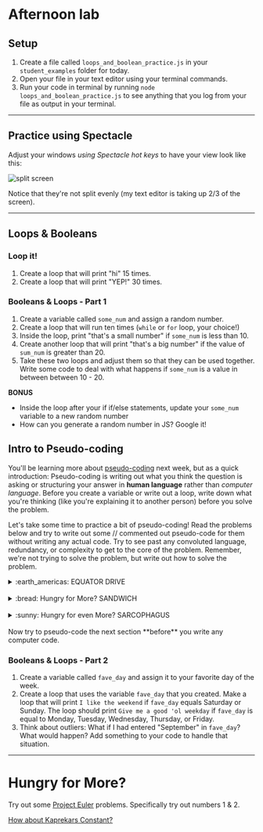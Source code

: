 # Afternoon lab 

## Setup
1. Create a file called `loops_and_boolean_practice.js` in your `student_examples` folder for today.
2. Open your file in your text editor using your terminal commands.
3. Run your code in terminal by running `node loops_and_boolean_practice.js` to see anything that you log from your file as output in your terminal.

<hr>

## Practice using Spectacle
Adjust your windows *using Spectacle hot keys* to have your view look like this:

![split screen](https://i.imgur.com/AwCLw6A.png)

Notice that they're not split evenly (my text editor is taking up 2/3 of the screen). 

<hr>

## Loops & Booleans

### Loop it!
1. Create a loop that will print "hi" 15 times.
1. Create a loop that will print "YEP!" 30 times.

### Booleans & Loops - Part 1
1. Create a variable called `some_num` and assign a random number.
1. Create a loop that will run ten times (`while` or `for` loop, your choice!)
1. Inside the loop, print "that's a small number" if `some_num` is less than 10. 
1. Create another loop that will print "that's a big number" if the value of `sum_num` is greater than 20.
1. Take these two loops and adjust them so that they can be used together. Write some code to deal with what happens if `some_num` is a value in between between 10 - 20.

**BONUS**
- Inside the loop after your if if/else statements, update your `some_num` variable to a new random number
- How can you generate a random number in JS? Google it!

## Intro to Pseudo-coding
You'll be learning more about [pseudo-coding](https://en.wikipedia.org/wiki/Pseudocode) next week, but as a quick introduction:
Pseudo-coding is writing out what you think the question is asking or structuring your answer in **human language** rather than *computer language*. Before you create a variable or write out a loop, write down what you're thinking (like you're explaining it to another person) before you solve the problem.

Let's take some time to practice a bit of pseudo-coding! Read the problems below and try to write out some // commented out pseudo-code for them without writing any actual code. Try to see past any convoluted language, redundancy, or complexity to get to the core of the problem. Remember, we're not trying to solve the problem, but write out how to solve the problem.


<details><summary>:earth_americas: EQUATOR DRIVE</summary>

How much would it cost to drive around the world at the equator if:
1. the earth is rotating at 1000 mph
2. gas costs $3 per gallon
3. your car gets 15 miles to the gallon

</details>

<br>
<details><summary>:bread: Hungry for More? SANDWICH</summary>

Write out the pseudocode for making a peanut butter and jelly sandwich.  

</details>
<br>

<details><summary>:sunny: Hungry for even More? SARCOPHAGUS</summary>

Rick has ordered Morty to send a sarcophagus into the sun. The sarcophagus can fly for only one second before it disintegrates, and it must be set at minimum speed. Before he can make it fly, Morty has to set the speed on the sarcophagus. Rick mentioned offhandedly, "*burp*, uh, the sun is 0.00001581 light years away, Morty, plan accordingly." The only problem is, the speed on the sarcophagus can only be set in miles per hour.

How can Morty work out what minimum speed to set the sarcophagus to get it into the sun?

</details>
<br>
Now try to pseudo-code the next section **before** you write any computer code.

### Booleans & Loops - Part 2
1. Create a variable called `fave_day` and assign it to your favorite day of the week.
1. Create a loop that uses the variable `fave_day` that you created. Make a loop that will print `I like the weekend` if `fave_day` equals Saturday or Sunday. The loop should print `Give me a good 'ol weekday` if `fave_day` is equal to Monday, Tuesday, Wednesday, Thursday, or Friday.
1. Think about outliers: What if I had entered "September" in `fave_day`? What would happen? Add something to your code to handle that situation.

<hr>

# Hungry for More?
Try out some [Project Euler](https://projecteuler.net/archives) problems. Specifically try out numbers 1 & 2. 

[How about Kaprekars Constant?](https://coderbyte.com/editor/guest:Kaprekars%20Constant:JavaScript)
